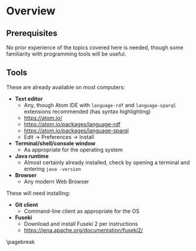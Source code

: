 # Overview

## Prerequisites

No prior experience of the topics covered here is needed, though some familiarity with programming tools will be useful.

## Tools

These are already available on most computers:

* **Text editor**
  * Any, though Atom IDE with `language-rdf` and `language-sparql` extensions recommended (has syntax highlighting)
  * https://atom.io/
  * https://atom.io/packages/language-rdf
  * https://atom.io/packages/language-sparql
  * Edit -> Preferences -> Install
* **Terminal/shell/console window**
  * As appropriate for the operating system
* **Java runtime**
  * Almost certainly already installed, check by opening a terminal and entering `java -version`
* **Browser**
  * Any modern Web Browser

These will need installing:

* **Git client**
  * Command-line client as appropriate for the OS
* **Fuseki**
  * Download and install Fuseki 2 per instructions
  * https://jena.apache.org/documentation/fuseki2/


\pagebreak
